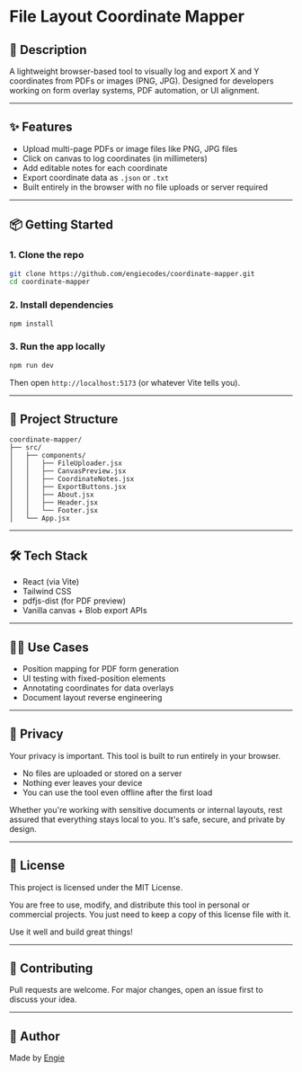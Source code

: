 # File Layout Coordinate Mapper

## 📝 Description

A lightweight browser-based tool to visually log and export X and Y coordinates from PDFs or images (PNG, JPG). 
Designed for developers working on form overlay systems, PDF automation, or UI alignment.

---

## ✨ Features

- Upload multi-page PDFs or image files like PNG, JPG files
- Click on canvas to log coordinates (in millimeters)
- Add editable notes for each coordinate
- Export coordinate data as `.json` or `.txt`
- Built entirely in the browser with no file uploads or server required

---

## 📦 Getting Started

### 1. Clone the repo

```bash
git clone https://github.com/engiecodes/coordinate-mapper.git
cd coordinate-mapper
```

### 2. Install dependencies

```bash
npm install
```

### 3. Run the app locally

```bash
npm run dev
```

Then open `http://localhost:5173` (or whatever Vite tells you).

---

## 📁 Project Structure

```
coordinate-mapper/
├── src/
│   ├── components/             
│   │   ├── FileUploader.jsx
│   │   ├── CanvasPreview.jsx
│   │   ├── CoordinateNotes.jsx
│   │   ├── ExportButtons.jsx
│   │   ├── About.jsx
│   │   ├── Header.jsx
│   │   └── Footer.jsx
│   └── App.jsx                      

```
---

## 🛠 Tech Stack

- React (via Vite)
- Tailwind CSS
- pdfjs-dist (for PDF preview)
- Vanilla canvas + Blob export APIs

---

## 🧑‍💻 Use Cases

- Position mapping for PDF form generation
- UI testing with fixed-position elements
- Annotating coordinates for data overlays
- Document layout reverse engineering

---

## 🔐 Privacy

Your privacy is important. This tool is built to run entirely in your browser.

- No files are uploaded or stored on a server
- Nothing ever leaves your device
- You can use the tool even offline after the first load

Whether you're working with sensitive documents or internal layouts, rest assured that everything stays local to you. It's safe, secure, and private by design.

---

## 📃 License

This project is licensed under the MIT License. 

You are free to use, modify, and distribute this tool in personal or commercial projects. You just need to keep a copy of this license file with it.

Use it well and build great things!

---

## 🙌 Contributing

Pull requests are welcome. For major changes, open an issue first to discuss your idea.

---

## 💬 Author

Made by [Engie](https://github.com/engiecodes)
